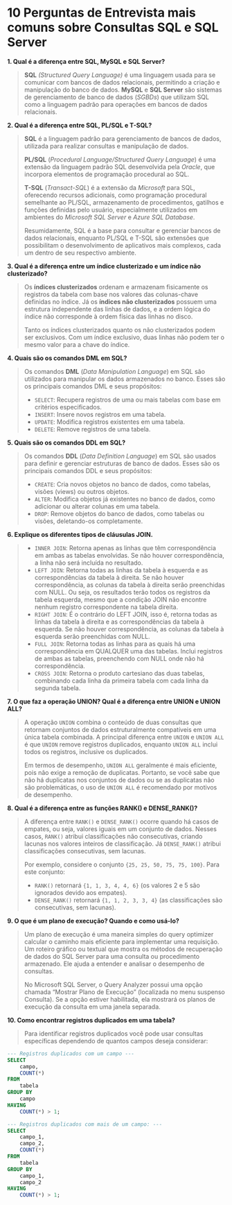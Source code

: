 # 10 Perguntas de Entrevista mais comuns sobre Consultas SQL e SQL Server

**1. Qual é a diferença entre SQL, MySQL e SQL Server?**
>**SQL** *(Structured Query Language)* é uma linguagem usada para se comunicar com bancos de dados relacionais, permitindo a criação e manipulação do banco de dados. **MySQL** e **SQL Server** são sistemas de gerenciamento de banco de dados (*SGBDs*) que utilizam SQL como a linguagem padrão para operações em bancos de dados relacionais.

**2. Qual é a diferença entre SQL, PL/SQL e T-SQL?**
>**SQL** é a linguagem padrão para gerenciamento de bancos de dados, utilizada para realizar consultas e manipulação de dados.
>
>**PL/SQL** (*Procedural Language/Structured Query Language*) é uma extensão da linguagem padrão SQL desenvolvida pela *Oracle*, que incorpora elementos de programação procedural ao SQL.
>
>**T-SQL** (*Transact-SQL*) é a extensão da *Microsoft* para SQL, oferecendo recursos adicionais, como programação procedural semelhante ao PL/SQL, armazenamento de procedimentos, gatilhos e funções definidas pelo usuário, especialmente utilizados em ambientes do *Microsoft SQL Server* e *Azure SQL Database*.
>
>Resumidamente, SQL é a base para consultar e gerenciar bancos de dados relacionais, enquanto PL/SQL e T-SQL são extensões que possibilitam o desenvolvimento de aplicativos mais complexos, cada um dentro de seu respectivo ambiente.

**3. Qual é a diferença entre um índice clusterizado e um índice não clusterizado?**
>Os **índices clusterizados** ordenam e armazenam fisicamente os registros da tabela com base nos valores das colunas-chave definidas no índice. Já os **índices não clusterizados** possuem uma estrutura independente das linhas de dados, e a ordem lógica do índice não corresponde à ordem física das linhas no disco.
>
>Tanto os índices clusterizados quanto os não clusterizados podem ser exclusivos. Com um índice exclusivo, duas linhas não podem ter o mesmo valor para a chave do índice. 

**4. Quais são os comandos DML em SQL?**
>Os comandos **DML** (*Data Manipulation Language*) em SQL são utilizados para manipular os dados armazenados no banco. Esses são os principais comandos DML e seus propósitos:
>- `SELECT`: Recupera registros de uma ou mais tabelas com base em critérios especificados.
>- `INSERT`: Insere novos registros em uma tabela.
>- `UPDATE`: Modifica registros existentes em uma tabela.
>- `DELETE`: Remove registros de uma tabela.

**5. Quais são os comandos DDL em SQL?**
>Os comandos **DDL** (*Data Definition Language*) em SQL são usados para definir e gerenciar estruturas de banco de dados. Esses são os principais comandos DDL e seus propósitos:
>- `CREATE`: Cria novos objetos no banco de dados, como tabelas, visões (views) ou outros objetos.
>- `ALTER`: Modifica objetos já existentes no banco de dados, como adicionar ou alterar colunas em uma tabela.
>- `DROP`: Remove objetos do banco de dados, como tabelas ou visões, deletando-os completamente.

**6. Explique os diferentes tipos de cláusulas JOIN.**
>- `INNER JOIN`: Retorna apenas as linhas que têm correspondência em ambas as tabelas envolvidas. Se não houver correspondência, a linha não será incluída no resultado.
>- `LEFT JOIN`: Retorna todas as linhas da tabela à esquerda e as correspondências da tabela à direita. Se não houver correspondência, as colunas da tabela à direita serão preenchidas com NULL. Ou seja, os resultados terão todos os registros da tabela esquerda, mesmo que a condição JOIN não encontre nenhum registro correspondente na tabela direita.
>- `RIGHT JOIN`: É o contrário do LEFT JOIN, isso é, retorna todas as linhas da tabela à direita e as correspondências da tabela à esquerda. Se não houver correspondência, as colunas da tabela à esquerda serão preenchidas com NULL.
>- `FULL JOIN`: Retorna todas as linhas para as quais há uma correspondência em QUALQUER uma das tabelas. Inclui registros de ambas as tabelas, preenchendo com NULL onde não há correspondência.
>- `CROSS JOIN`: Retorna o produto cartesiano das duas tabelas, combinando cada linha da primeira tabela com cada linha da segunda tabela.

**7. O que faz a operação UNION? Qual é a diferença entre UNION e UNION ALL?**
>A operação `UNION` combina o conteúdo de duas consultas que retornam conjuntos de dados estruturalmente compatíveis em uma única tabela combinada. A principal diferença entre `UNION` e `UNION ALL` é que `UNION` remove registros duplicados, enquanto `UNION ALL` inclui todos os registros, inclusive os duplicados.
>
>Em termos de desempenho, `UNION ALL` geralmente é mais eficiente, pois não exige a remoção de duplicatas. Portanto, se você sabe que não há duplicatas nos conjuntos de dados ou se as duplicatas não são problemáticas, o uso de `UNION ALL` é recomendado por motivos de desempenho.

**8. Qual é a diferença entre as funções RANK() e DENSE_RANK()?**
>A diferença entre `RANK()` e `DENSE_RANK()` ocorre quando há casos de empates, ou seja, valores iguais em um conjunto de dados. Nesses casos, `RANK()` atribui classificações não consecutivas, criando lacunas nos valores inteiros de classificação. Já `DENSE_RANK()` atribui classificações consecutivas, sem lacunas.
>
>Por exemplo, considere o conjunto `{25, 25, 50, 75, 75, 100}`. Para este conjunto:
>- `RANK()` retornará `{1, 1, 3, 4, 4, 6}` (os valores 2 e 5 são ignorados devido aos empates).
>- `DENSE_RANK()` retornará `{1, 1, 2, 3, 3, 4}` (as classificações são consecutivas, sem lacunas).

**9. O que é um plano de execução? Quando e como usá-lo?**
>Um plano de execução é uma maneira simples do query optimizer calcular o caminho mais eficiente para implementar uma requisição. Um roteiro gráfico ou textual que mostra os métodos de recuperação de dados do SQL Server para uma consulta ou procedimento armazenado. Ele ajuda a entender e analisar o desempenho de consultas.
>
>No Microsoft SQL Server, o Query Analyzer possui uma opção chamada “Mostrar Plano de Execução” (localizada no menu suspenso Consulta). Se a opção estiver habilitada, ela mostrará os planos de execução da consulta em uma janela separada.

**10. Como encontrar registros duplicados em uma tabela?**
>Para identificar registros duplicados você pode usar consultas específicas dependendo de quantos campos deseja considerar:
```sql
--- Registros duplicados com um campo ---
SELECT 
	campo, 
	COUNT(*)
FROM 
	tabela
GROUP BY 
	campo
HAVING 
	COUNT(*) > 1;
```
```sql
--- Registros duplicados com mais de um campo: ---
SELECT 
	campo_1, 
	campo_2, 
	COUNT(*)
FROM 
	tabela
GROUP BY 
	campo_1, 
	campo_2
HAVING 
	COUNT(*) > 1;
```

